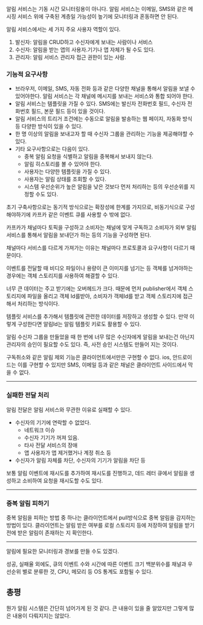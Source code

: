 알림 서비스는 기동 시간 모니터링용이 아니다. 
알림 서비스는 이메일, SMS와 같은 메시징 서비스 위에 구축된 계층일 가능성이 높기에 모니터링과 혼동하면 안 된다.

알림 서비스에서는 세 가지 주요 사용자 역할이 있다.

1. 발신자: 알림을 CRUD하고 수신자에게 보내는 사람이나 서비스
2. 수신자: 알림을 받는 앱의 사용자.기기나 앱 자체가 될 수도 있다.
3. 관리자: 알림 서비스 관리자 접근 권한이 있는 사람. 

### 기능적 요구사항

- 브라우저, 이메일, SMS, 자동 전화 등과 같은 다양한 채널을 통해서 알림을 보낼 수 있어야한다. 알림 서비스는 각 채널에 메시지를 보내는 서비스와 통합 되어야 한다.
- 알림 서비스는 템플릿을 가질 수 있다. SMS에는 발신자 전화번호 필드, 수신자 전화번호 필드, 본문 필드 등이 있을 것이다.
- 알림 서비스의 트리거 조건에는 수동으로 알림을 발송하는 웹 페이지, 자동화 방식 등 다양한 방식이 있을 수 있다.
- 한 명 이상의 알림을 보내고자 할 때 수신자 그룹을 관리하는 기능을 제공해야할 수 있다. 
- 기타 요구사항으로는 다음이 있다.
    - 중복 알림 요청을 식별하고 알림을 중복해서 보내지 않는다.
    - 알림 히스토리를 볼 수 있어야 한다.
    - 사용자는 다양한 템플릿을 가질 수 있다.
    - 사용자는 알림 상태를 조회할 수 있다.
    - 시스템 우선순위가 높은 알림을 낮은 것보다 먼저 처리하는 등의 우선순위를 지정할 수도 있다.


초기 구축사항으로는 동기적 방식으로는 확장성에 한계를 가지므로, 비동기식으로 구성해야하기에 카프카 같은 이벤트 큐를 사용할 수 밖에 없다.

카프카가 채널마다 토픽을 구성하고 소비자는 채널에 맞게 구독하고 소비자가 외부 알림 서비스를 통해서 알림을 보내던가 하는 등의 기능을 구성하면 된다.

채널마다 서비스를 다르게 가져가는 이유는 채널마다 프로토콜과 요구사항이 다르기 때문이다. 

이벤트를 전달할 때 비디오 파일이나 용량이 큰 이미지를 넘기는 등 객체를 넘겨야하는 경우에는 객체 스토리지를 사용하여 해결할 수 있다.

너무 큰 데이터는 주고 받기에는 오버헤드가 크다. 때문에 먼저 publisher에서 객체 스토리지에 파일을 올리고 객체 Id를받아, 소비자가 객체Id를 받고 객체 스토리지에 접근해서 처리하는 방식이다.

템플릿 서비스를 추가해서 템플릿에 관련한 데이터를 저장하고 생성할 수 있다. 만약 이렇게 구성한다면 알림Id는 알림 템플릿 키로도 활용할 수 있다.

알림 수신자 그룹을 만들었을 때 한 번에 너무 많은 수신자에게 알림을 보내는건 아닌지 관리자의 승인이 필요할 수도 있다. 즉, 사전 승인 시스템도 만들어 지는 것이다.

구독취소와 같은 알림 제외 기능은 클라이언트에서만은 구현할 수 없다. ios, 안드로이드는 이를 구현할 수 있지만 SMS, 이메일 등과 같은 채널은 클라이언트 사이드에서 막을 수 없다.

-----

### 실패한 전달 처리

알림 전달은 알림 서비스와 무관한 이유로 실패할 수 있다.

- 수신자의 기기에 연락할 수 없었다. 
    - 네트워크 이슈
    - 수신자 기기가 꺼져 있음.
    - 타사 전달 서비스의 장애
    - 앱 사용자가 앱 제거했거나 계정 취소 등
- 수신자가 알림 자체를 차단, 수신자의 기기가 알림을 차단 등

보통 알림 이벤트에 재시도를 추가하여 재시도를 진행하고, 데드 레터 큐에서 알림을 생성하고 소비하여 요청을 재시도할 수도 있다.

-----

### 중복 알림 피하기

중복 알림을 피하는 방법 중 하나는 클라이언트에서 pull방식으로 중복 알림을 감지하는 방법이 있다. 클라이언트는 알림 받은 여부를 로컬 스토리지 등에 저장하여 알림을 받기 전에 받은 알림이 존재하는 지 확인한다.

-----

알림에 필요한 모니터링과 경보를 만들 수도 있겠다.

성공, 실패율 외에도, 큐의 이벤트 수와 시간에 따른 이벤트 크기 백분위수를 채널과 우선순위 별로 분류한 것, CPU, 메모리 등 OS 통계도 포함될 수 있다.

## 총평

뭔가 알림 시스템은 간단히 넘어가게 된 것 같다. 큰 내용이 있을 줄 알았지만 그렇게 많은 내용이 다뤄지지는 않았다.



